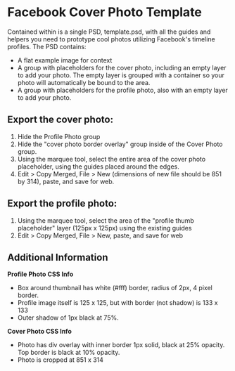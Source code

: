 Facebook Cover Photo Template
=============================

Contained within is a single PSD, template.psd, with all the guides and helpers you need to prototype cool photos utilizing Facebook's timeline profiles. The PSD contains:

 * A flat example image for context
 * A group with placeholders for the cover photo, including an empty layer to add your photo. The empty layer is grouped with a container so your photo will automatically be bound to the area.
 * A group with placeholders for the profile photo, also with an empty layer to add your photo.
 
Export the cover photo:
-----------------------

 1. Hide the Profile Photo group
 2. Hide the "cover photo border overlay" group inside of the Cover Photo group.
 3. Using the marquee tool, select the entire area of the cover photo placeholder, using the guides placed around the edges.
 4. Edit > Copy Merged, File > New (dimensions of new file should be 851 by 314), paste, and save for web.

Export the profile photo:
----------------------------
 1. Using the marquee tool, select the area of the "profile thumb placeholder" layer (125px x 125px) using the existing guides
 2. Edit > Copy Merged, File > New, paste, and save for web

Additional Information
----------------------
**Profile Photo CSS Info**

 * Box around thumbnail has white (#fff) border, radius of 2px, 4 pixel border. 
 * Profile image itself is 125 x 125, but with border (not shadow) is 133 x 133
 * Outer shadow of 1px black at 75%.

**Cover Photo CSS Info**

 * Photo has div overlay with inner border 1px solid, black at 25% opacity. Top border is black at 10% opacity.
 * Photo is cropped at 851 x 314

